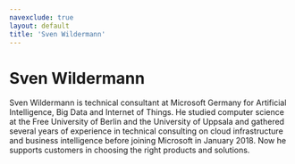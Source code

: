 ```yaml
---
navexclude: true
layout: default
title: 'Sven Wildermann'
---
```


# Sven Wildermann

Sven Wildermann is technical consultant at Microsoft Germany for Artificial Intelligence, Big Data and Internet of Things.
He studied computer science at the Free University of Berlin and the University of Uppsala and gathered several years of experience in technical consulting on cloud infrastructure and business intelligence before joining Microsoft in January 2018. Now he supports customers in choosing the right products and solutions.
